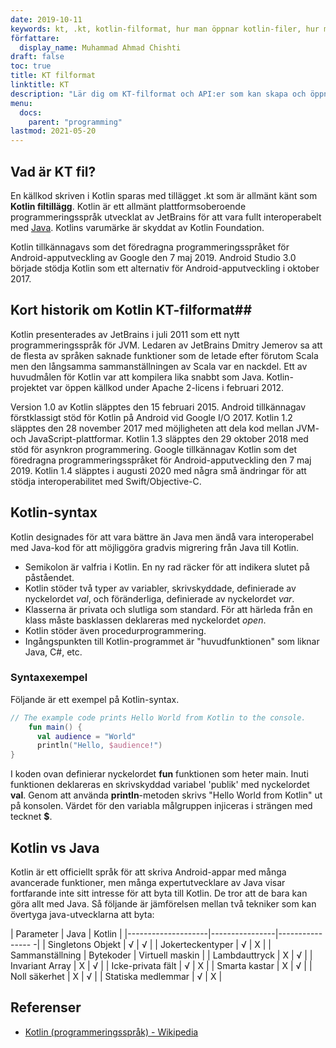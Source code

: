 ```yaml
---
date: 2019-10-11
keywords: kt, .kt, kotlin-filformat, hur man öppnar kotlin-filer, hur man kör kotlin-filer, .kt-filformat, kt-fil, kotlin-filtillägg, .kt extension, kotlin vs java
författare:
  display_name: Muhammad Ahmad Chishti
draft: false
toc: true
title: KT filformat
linktitle: KT
description: "Lär dig om KT-filformat och API:er som kan skapa och öppna KT-filer." 
menu:
  docs:
    parent: "programming"
lastmod: 2021-05-20
---
```


## Vad är KT fil? ##

En källkod skriven i Kotlin sparas med tillägget .kt som är allmänt känt som **Kotlin filtillägg**. Kotlin är ett allmänt plattformsoberoende programmeringsspråk utvecklat av JetBrains för att vara fullt interoperabelt med [Java](/sv/programmering/java/). Kotlins varumärke är skyddat av Kotlin Foundation.

Kotlin tillkännagavs som det föredragna programmeringsspråket för Android-apputveckling av Google den 7 maj 2019. Android Studio 3.0 började stödja Kotlin som ett alternativ för Android-apputveckling i oktober 2017.

## Kort historik om Kotlin KT-filformat##

Kotlin presenterades av JetBrains i juli 2011 som ett nytt programmeringsspråk för JVM. Ledaren av JetBrains Dmitry Jemerov sa att de flesta av språken saknade funktioner som de letade efter förutom Scala men den långsamma sammanställningen av Scala var en nackdel. Ett av huvudmålen för Kotlin var att kompilera lika snabbt som Java. Kotlin-projektet var öppen källkod under Apache 2-licens i februari 2012.

Version 1.0 av Kotlin släpptes den 15 februari 2015. Android tillkännagav förstklassigt stöd för Kotlin på Android vid Google I/O 2017. Kotlin 1.2 släpptes den 28 november 2017 med möjligheten att dela kod mellan JVM- och JavaScript-plattformar. Kotlin 1.3 släpptes den 29 oktober 2018 med stöd för asynkron programmering. Google tillkännagav Kotlin som det föredragna programmeringsspråket för Android-apputveckling den 7 maj 2019. Kotlin 1.4 släpptes i augusti 2020 med några små ändringar för att stödja interoperabilitet med Swift/Objective-C.

## Kotlin-syntax ##

Kotlin designades för att vara bättre än Java men ändå vara interoperabel med Java-kod för att möjliggöra gradvis migrering från Java till Kotlin.

* Semikolon är valfria i Kotlin. En ny rad räcker för att indikera slutet på påståendet.
* Kotlin stöder två typer av variabler, skrivskyddade, definierade av nyckelordet *val*, och föränderliga, definierade av nyckelordet *var*.
* Klasserna är privata och slutliga som standard. För att härleda från en klass måste basklassen deklareras med nyckelordet *open*.
* Kotlin stöder även procedurprogrammering.
* Ingångspunkten till Kotlin-programmet är "huvudfunktionen" som liknar Java, C#, etc.

### Syntaxexempel ###

Följande är ett exempel på Kotlin-syntax.

```kotlin
// The example code prints Hello World from Kotlin to the console.
    fun main() {
      val audience = "World"
      println("Hello, $audience!")
}
```

I koden ovan definierar nyckelordet **fun** funktionen som heter main. Inuti funktionen deklareras en skrivskyddad variabel 'publik' med nyckelordet **val**. Genom att använda **println**-metoden skrivs "Hello World from Kotlin" ut på konsolen. Värdet för den variabla målgruppen injiceras i strängen med tecknet **$**.

## Kotlin vs Java
Kotlin är ett officiellt språk för att skriva Android-appar med många avancerade funktioner, men många expertutvecklare av Java visar fortfarande inte sitt intresse för att byta till Kotlin. De tror att de bara kan göra allt med Java. Så följande är jämförelsen mellan två tekniker som kan övertyga java-utvecklarna att byta:

| Parameter | Java | Kotlin |
|--------------------|----------------|---------------- -|
| Singletons Objekt | √ | √ |
| Jokerteckentyper | √ | Χ |
| Sammanställning | Bytekoder | Virtuell maskin |
| Lambdauttryck | Χ | √ |
| Invariant Array | Χ | √ |
| Icke-privata fält | √ | Χ |
| Smarta kastar | Χ | √ |
| Noll säkerhet | Χ | √ |
| Statiska medlemmar | √ | Χ |

## Referenser ##

- [Kotlin (programmeringsspråk) - Wikipedia](https://en.wikipedia.org/wiki/Kotlin_(programming_language))

